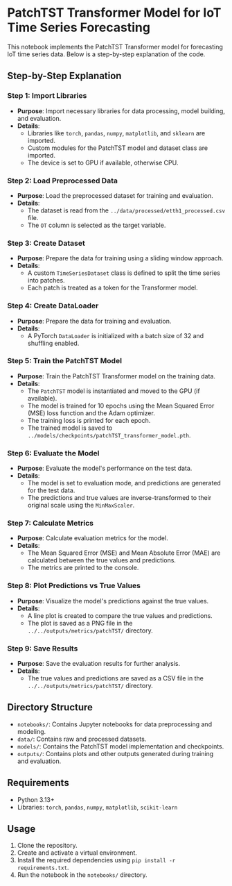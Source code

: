 # PatchTST Transformer Model for IoT Time Series Forecasting

This notebook implements the PatchTST Transformer model for forecasting IoT time series data. Below is a step-by-step explanation of the code.

## Step-by-Step Explanation

### Step 1: Import Libraries
- **Purpose**: Import necessary libraries for data processing, model building, and evaluation.
- **Details**:
  - Libraries like `torch`, `pandas`, `numpy`, `matplotlib`, and `sklearn` are imported.
  - Custom modules for the PatchTST model and dataset class are imported.
  - The device is set to GPU if available, otherwise CPU.

### Step 2: Load Preprocessed Data
- **Purpose**: Load the preprocessed dataset for training and evaluation.
- **Details**:
  - The dataset is read from the `../data/processed/etth1_processed.csv` file.
  - The `OT` column is selected as the target variable.

### Step 3: Create Dataset
- **Purpose**: Prepare the data for training using a sliding window approach.
- **Details**:
  - A custom `TimeSeriesDataset` class is defined to split the time series into patches.
  - Each patch is treated as a token for the Transformer model.

### Step 4: Create DataLoader
- **Purpose**: Prepare the data for training and evaluation.
- **Details**:
  - A PyTorch `DataLoader` is initialized with a batch size of 32 and shuffling enabled.

### Step 5: Train the PatchTST Model
- **Purpose**: Train the PatchTST Transformer model on the training data.
- **Details**:
  - The `PatchTST` model is instantiated and moved to the GPU (if available).
  - The model is trained for 10 epochs using the Mean Squared Error (MSE) loss function and the Adam optimizer.
  - The training loss is printed for each epoch.
  - The trained model is saved to `../models/checkpoints/patchTST_transformer_model.pth`.

### Step 6: Evaluate the Model
- **Purpose**: Evaluate the model's performance on the test data.
- **Details**:
  - The model is set to evaluation mode, and predictions are generated for the test data.
  - The predictions and true values are inverse-transformed to their original scale using the `MinMaxScaler`.

### Step 7: Calculate Metrics
- **Purpose**: Calculate evaluation metrics for the model.
- **Details**:
  - The Mean Squared Error (MSE) and Mean Absolute Error (MAE) are calculated between the true values and predictions.
  - The metrics are printed to the console.

### Step 8: Plot Predictions vs True Values
- **Purpose**: Visualize the model's predictions against the true values.
- **Details**:
  - A line plot is created to compare the true values and predictions.
  - The plot is saved as a PNG file in the `../../outputs/metrics/patchTST/` directory.

### Step 9: Save Results
- **Purpose**: Save the evaluation results for further analysis.
- **Details**:
  - The true values and predictions are saved as a CSV file in the `../../outputs/metrics/patchTST/` directory.

## Directory Structure
- `notebooks/`: Contains Jupyter notebooks for data preprocessing and modeling.
- `data/`: Contains raw and processed datasets.
- `models/`: Contains the PatchTST model implementation and checkpoints.
- `outputs/`: Contains plots and other outputs generated during training and evaluation.

## Requirements
- Python 3.13+
- Libraries: `torch`, `pandas`, `numpy`, `matplotlib`, `scikit-learn`

## Usage
1. Clone the repository.
2. Create and activate a virtual environment.
3. Install the required dependencies using `pip install -r requirements.txt`.
4. Run the notebook in the `notebooks/` directory.
